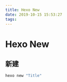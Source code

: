```yaml
---
title: Hexo New
date: 2019-10-15 15:53:27
tags:
---
```

# Hexo New
## 新建
```bash
hexo new "Title"
```
